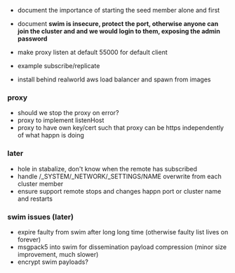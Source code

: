 * document the importance of starting the seed member alone and first
* document **swim is insecure, protect the port, otherwise anyone can join the cluster and and we would login to them, exposing the admin password**
* make proxy listen at default 55000 for default client
* example subscribe/replicate

* install behind realworld aws load balancer and spawn from images

### proxy

* should we stop the proxy on error?
* proxy to implement listenHost
* proxy to have own key/cert such that proxy can be https independently of what happn is doing

### later

* hole in stabalize, don't know when the remote has subscribed
* handle /_SYSTEM/_NETWORK/_SETTINGS/NAME overwrite from each cluster member
* ensure support remote stops and changes happn port or cluster name and restarts

### swim issues (later)

* expire faulty from swim after long long time (otherwise faulty list lives on forever)
* msgpack5 into swim for dissemination payload compression (minor size improvement, much slower)
* encrypt swim payloads?
